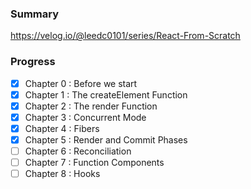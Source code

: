 ### Summary

https://velog.io/@leedc0101/series/React-From-Scratch

### Progress

- [x] Chapter 0 : Before we start
- [x] Chapter 1 : The createElement Function
- [x] Chapter 2 : The render Function
- [x] Chapter 3 : Concurrent Mode
- [x] Chapter 4 : Fibers
- [x] Chapter 5 : Render and Commit Phases
- [ ] Chapter 6 : Reconciliation
- [ ] Chapter 7 : Function Components
- [ ] Chapter 8 : Hooks
